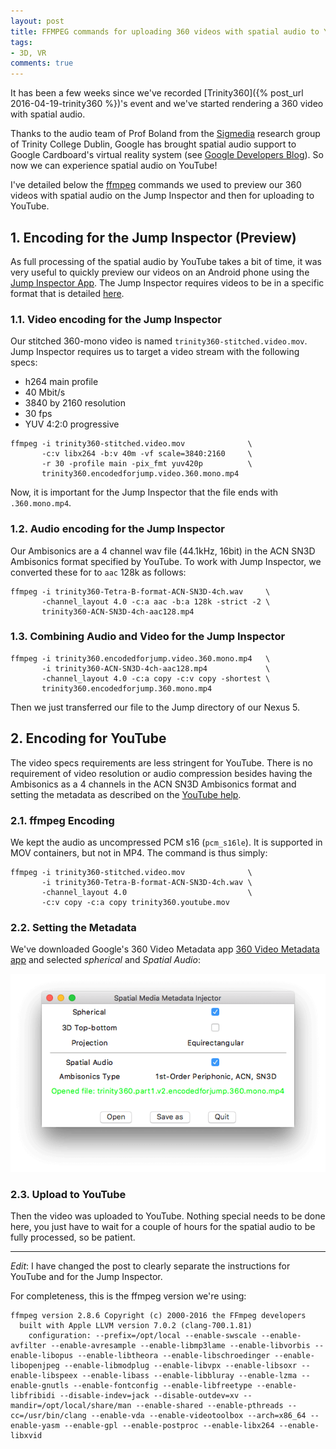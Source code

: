 ```yaml
---
layout: post
title: FFMPEG commands for uploading 360 videos with spatial audio to YouTube
tags:
- 3D, VR
comments: true
---
```


It has been a few weeks since we've recorded [Trinity360]({% post_url
2016-04-19-trinity360 %})'s event and we've started rendering a 360
video with spatial audio.

Thanks to the audio team of Prof Boland from the
[Sigmedia](http://sigmedia.tv) research group of Trinity College
Dublin, Google has brought spatial audio support to Google Cardboard's
virtual reality system (see [Google Developers
Blog](http://goo.gl/UMShaX)). So now we can experience spatial audio
on YouTube!

I've detailed below the [ffmpeg](https://ffmpeg.org/) commands we used
to preview our 360 videos with spatial audio on the Jump Inspector and
then for uploading to YouTube.

## 1. Encoding for the Jump Inspector (Preview)

As full processing of the spatial audio by YouTube takes a bit of
 time, it was very useful to quickly preview our videos on an Android
 phone using the [Jump Inspector
 App](https://support.google.com/jump/answer/6382788?hl=en). The Jump
 Inspector requires videos to be in a specific format that is detailed
 [here](https://support.google.com/jump/answer/6395819).

### 1.1. Video encoding for the Jump Inspector

Our stitched 360-mono video is named
`trinity360-stitched.video.mov`. Jump Inspector requires us to target
a video stream with the following specs:

* h264 main profile
* 40 Mbit/s
* 3840 by 2160 resolution
* 30 fps
* YUV 4:2:0 progressive

```
ffmpeg -i trinity360-stitched.video.mov              \
       -c:v libx264 -b:v 40m -vf scale=3840:2160     \
       -r 30 -profile main -pix_fmt yuv420p          \
       trinity360.encodedforjump.video.360.mono.mp4
```

Now, it is important for the Jump Inspector that the file ends with
`.360.mono.mp4`.


### 1.2. Audio encoding for the Jump Inspector

Our Ambisonics are a 4 channel wav file (44.1kHz, 16bit) in the ACN
SN3D Ambisonics format specified by YouTube. To work with Jump
Inspector, we converted these for to `aac` 128k as follows:

```
ffmpeg -i trinity360-Tetra-B-format-ACN-SN3D-4ch.wav     \
       -channel_layout 4.0 -c:a aac -b:a 128k -strict -2 \
       trinity360-ACN-SN3D-4ch-aac128.mp4
```

### 1.3. Combining Audio and Video for the Jump Inspector

```
ffmpeg -i trinity360.encodedforjump.video.360.mono.mp4   \
       -i trinity360-ACN-SN3D-4ch-aac128.mp4             \
       -channel_layout 4.0 -c:a copy -c:v copy -shortest \
       trinity360.encodedforjump.360.mono.mp4
```

Then we just transferred our file to the Jump directory of our Nexus 5.

## 2. Encoding for YouTube

The video specs requirements are less stringent for YouTube. There is
no requirement of video resolution or audio compression besides having
the Ambisonics as a 4 channels in the ACN SN3D Ambisonics format and
setting the metadata as described on the [YouTube
help]( https://support.google.com/youtube/answer/6395969).

### 2.1. ffmpeg Encoding

We kept the audio as uncompressed PCM s16 (`pcm_s16le`). It is
supported in MOV containers, but not in MP4. The command is thus
simply:

```
ffmpeg -i trinity360-stitched.video.mov              \
       -i trinity360-Tetra-B-format-ACN-SN3D-4ch.wav \
	   -channel_layout 4.0                           \
       -c:v copy -c:a copy trinity360.youtube.mov
```

### 2.2. Setting the Metadata

We've downloaded Google's 360 Video Metadata app [360 Video Metadata
app](https://github.com/google/spatial-media/releases) and selected
*spherical* and *Spatial Audio*:

![My helpful screenshot](/images/spatial-media-metadata-injector.png)

### 2.3. Upload to YouTube

Then the video was uploaded to YouTube. Nothing special needs to be done here, you just have to wait for a couple of hours for the spatial audio to be fully processed, so be patient.

----

*Edit*: I have changed the post to clearly separate the instructions for YouTube and for the Jump Inspector.


For completeness, this is the ffmpeg version we're using:

```
ffmpeg version 2.8.6 Copyright (c) 2000-2016 the FFmpeg developers
  built with Apple LLVM version 7.0.2 (clang-700.1.81)
    configuration: --prefix=/opt/local --enable-swscale --enable-avfilter --enable-avresample --enable-libmp3lame --enable-libvorbis --enable-libopus --enable-libtheora --enable-libschroedinger --enable-libopenjpeg --enable-libmodplug --enable-libvpx --enable-libsoxr --enable-libspeex --enable-libass --enable-libbluray --enable-lzma --enable-gnutls --enable-fontconfig --enable-libfreetype --enable-libfribidi --disable-indev=jack --disable-outdev=xv --mandir=/opt/local/share/man --enable-shared --enable-pthreads --cc=/usr/bin/clang --enable-vda --enable-videotoolbox --arch=x86_64 --enable-yasm --enable-gpl --enable-postproc --enable-libx264 --enable-libxvid
```





